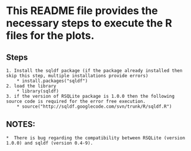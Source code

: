# 	This README file provides the necessary steps to execute the R files for the plots.
## 	Steps
	1. Install the sqldf package (if the package already installed then skip this step, multiple installations provide errors)
        * install.packages("sqldf")
	2. load the library
        * library(sqldf)
	3. if the version of RSQLite package is 1.0.0 then the following source code is required for the error free execution.
        * source("http://sqldf.googlecode.com/svn/trunk/R/sqldf.R")
##	NOTES:
	*  There is bug regarding the compatibility between RSQLite (version 1.0.0) and sqldf (version 0.4-9).